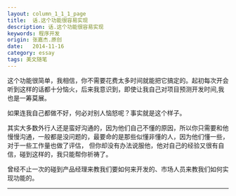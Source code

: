 ```yaml
---
layout: column_1_1_1_page
title:  话.这个功能很容易实现
description: 话.这个功能很容易实现
keywords: 程序开发
origin: 张嘉杰.原创
date:   2014-11-16
category: essay
tags: 美文随笔
---
```


这个功能很简单，我相信，你不需要花费太多时间就能把它搞定的。起初每次开会听到这样的话都十分恼火，后来我意识到，即使让我自己对项目预测开发时间,我也是一筹莫展。
<!--more-->
如果连我自己都做不好，何必对别人恼怒呢？事实就是这个样子。

其实大多数外行人还是蛮好沟通的，因为他们自己不懂的原因，所以你只需要和他慢慢沟通，一般都是没问题的，最要命的是那些似懂非懂的人，因为他们懂一些，对于一些工作量也做了评估，
但你却没有办法说服他，他对自己的经验又很有自信，碰到这样的，我只能帮你祈祷了。

曾经不止一次的碰到产品经理来教我们要如何来开发的、市场人员来教我们如何实现功能的。






-----------------------
